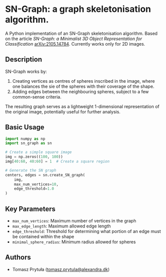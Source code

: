 # SN-Graph: a graph skeletonisation algorithm.

A Python implementation of an SN-Graph skeletonisation algorithm. Based on the article *SN-Graph: a Minimalist 3D Object Representation for Classification* [arXiv:2105.14784](https://arxiv.org/abs/2105.14784). Currently works only for 2D images.

## Description

SN-Graph works by:

1. Creating vertices as centres of spheres inscribed in the image, where one balances the sie of the spheres with their coverage of the shape.
3. Adding edges between the neighbouring spheres, subject to a few common-sense criteria.

The resulting graph serves as a lightweight 1-dimensional representation of the original image, potentially useful for further analysis. 

## Basic Usage

```python
import numpy as np
import sn_graph as sn

# Create a simple square image
img = np.zeros((100, 100))
img[40:60, 40:60] = 1  # Create a square region

# Generate the SN graph
centers, edges = sn.create_SN_graph(
    img, 
    max_num_vertices=10,
    edge_threshold=1.0
)

```

## Key Parameters

- `max_num_vertices`: Maximum number of vertices in the graph
- `max_edge_length`: Maximum allowed edge length
- `edge_threshold`: Threshold for determining what portion of an edge must be contained within the shape
- `minimal_sphere_radius`: Minimum radius allowed for spheres

## Authors
- Tomasz Prytuła (<tomasz.prytula@alexandra.dk>)